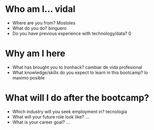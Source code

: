 # Who am I... vidal

* Where are you from? Mostoles   
* What do you do? binguero
* Do you have previous experience with technology/data? 0

# Why am I here

* What has brought you to Ironhack? cambiar de vida profesional 
* What knowledge/skills do you expect to learn in this bootcamp?
 lo maximo posible
# What will I do after the bootcamp?

* Which industry will you seek employment in? tecnologia    
* What will your future role look like? ...
* What is your career goal? ...